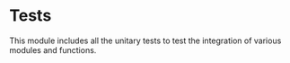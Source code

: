 # Tests
This module includes all the unitary tests to test the integration of various modules and functions. 